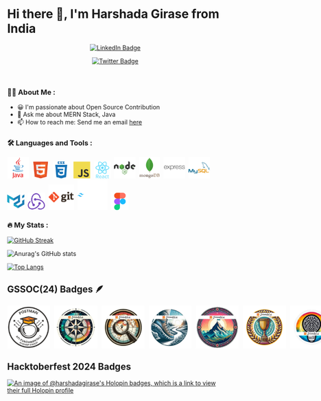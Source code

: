 
# Hi there :wave:, I'm Harshada Girase from India

<div id="badges" align="center">
<a href="https://www.linkedin.com/in/harshada-girase-00b04b250/"><img src="https://img.shields.io/badge/LinkedIn-blue?style=for-the-badge&logo=linkedin&logoColor=white" alt="LinkedIn Badge"/></a>  
 
<a href="https://twitter.com/harshadajg2001"><img src="https://img.shields.io/badge/Twitter-blue?style=for-the-badge&logo=twitter&logoColor=white" alt="Twitter Badge"/></a>
</div>

 <div id='badges' align="center">
   <img src="https://komarev.com/ghpvc/?username=HarshadaGirase&style=flat-square&color=blue" alt=""/>

 </div>

### :woman_technologist: About Me :


* :grinning: I'm passionate about Open Source Contribution
* 💬 Ask me about MERN Stack, Java
* 📫 How to reach me: Send me an email [here](harshadajg2001@gmail.com)

 ### :hammer_and_wrench: Languages and Tools :
 <div>
  <img src="https://github.com/devicons/devicon/blob/master/icons/java/java-original-wordmark.svg" title="Java" alt="Java" width="50" height="50"/>&nbsp;
  <img src="https://github.com/devicons/devicon/blob/master/icons/html5/html5-original.svg" title="HTML5" alt="HTML" width="40" height="40"/>&nbsp;
  <img src="https://github.com/devicons/devicon/blob/master/icons/css3/css3-plain-wordmark.svg"  title="CSS3" alt="CSS" width="40" height="40"/>&nbsp;
  <img src="https://github.com/devicons/devicon/blob/master/icons/javascript/javascript-original.svg" title="JavaScript" alt="JavaScript" width="40" height="40"/>&nbsp;
  <img src="https://github.com/devicons/devicon/blob/master/icons/react/react-original-wordmark.svg" title="React" alt="React" width="40" height="40"/>&nbsp; 
  <img src="https://github.com/devicons/devicon/blob/master/icons/nodejs/nodejs-original-wordmark.svg" title="NodeJS" alt="NodeJS" width="50" height="50"/>&nbsp;
  <img src="https://github.com/devicons/devicon/blob/master/icons/mongodb/mongodb-original-wordmark.svg" title="MongoDB" alt="MongoDB" width="50" height="50"/>&nbsp;
   <img src="https://github.com/devicons/devicon/blob/master/icons/express/express-original-wordmark.svg" title="Expressjs" alt="Expressjs" width="50" height="50" color="white"/>&nbsp;
  <img src="https://github.com/devicons/devicon/blob/master/icons/mysql/mysql-original-wordmark.svg" title="MySQL"  alt="MySQL" width="50" height="50"/>&nbsp;
  <img src="https://github.com/devicons/devicon/blob/master/icons/materialui/materialui-original.svg" title="Material UI" alt="Material UI" width="40" height="40"/>&nbsp;
  <img src="https://github.com/devicons/devicon/blob/master/icons/redux/redux-original.svg" title="Redux" alt="Redux " width="40" height="40"/>&nbsp;
  <img src="https://github.com/devicons/devicon/blob/master/icons/git/git-original-wordmark.svg" title="Git" **alt="Git" width="60" height="60"/>&nbsp;
  <img src="https://github.com/devicons/devicon/blob/master/icons/tailwindcss/tailwindcss-original-wordmark.svg" title="TailwindCSS" **alt="TailwindCSS" width="70" height="70"/>&nbsp;
<img src="https://github.com/devicons/devicon/blob/master/icons/figma/figma-original.svg" title="Figma" **alt="Figma" width="40" height="40"/>&nbsp;
 

</div>

### :fire: My Stats :

[![GitHub Streak](http://github-readme-streak-stats.herokuapp.com?user=HarshadaGirase&theme=dark&background=000000)](https://git.io/streak-stats) 

![Anurag's GitHub stats](https://github-readme-stats.vercel.app/api?username=HarshadaGirase&show_icons=true&theme=highcontrast)

[![Top Langs](https://github-readme-stats.vercel.app/api/top-langs/?username=HarshadaGirase&layout=compact&theme=vision-friendly-dark)](https://github.com/anuraghazra/github-readme-stats)


## GSSOC(24) Badges 🪶

<div style='display:flex; align-items:center; gap: 10px;' align='center'>
<img src="https://raw.githubusercontent.com/girlscript/gssoc-website-new/main/public/badges/postman.png" width="100px" height="100px" />
  <img src="https://github.com/girlscript/gssoc-website-new/blob/main/public/badges/1.png" width="100px" height="100px" />
  <img src="https://github.com/girlscript/gssoc-website-new/blob/main/public/badges/2.png" width="100px" height="100px" />
  <img src="https://github.com/girlscript/gssoc-website-new/blob/main/public/badges/3.png" width="100px" height="100px" />
  <img src="https://github.com/girlscript/gssoc-website-new/blob/main/public/badges/4.png" width="100px" height="100px" />
  <img src="https://github.com/girlscript/gssoc-website-new/blob/main/public/badges/5.png" width="100px" height="100px" />
  <img src="https://github.com/girlscript/gssoc-website-new/blob/main/public/badges/6.png" width="100px" height="100px" />
  <img src="https://github.com/girlscript/gssoc-website-new/blob/main/public/badges/7.png" width="100px" height="100px" />
  <img src="https://github.com/girlscript/gssoc-website-new/blob/main/public/badges/8.png" width="100px" height="100px" />
</div>

## Hacktoberfest 2024 Badges
[![An image of @harshadagirase's Holopin badges, which is a link to view their full Holopin profile](https://holopin.me/harshadagirase)](https://holopin.io/@harshadagirase)


